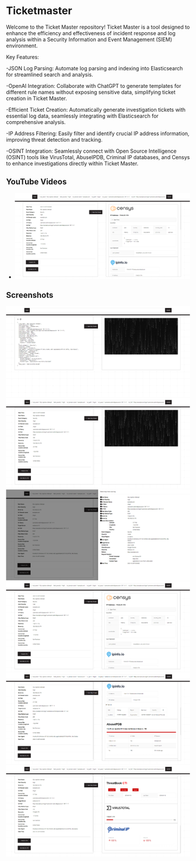 # Ticketmaster
 Welcome to the Ticket Master repository! Ticket Master is a tool designed to enhance the efficiency and effectiveness of incident response and log analysis within a Security Information and Event Management (SIEM) environment.

Key Features:

-JSON Log Parsing: Automate log parsing and indexing into Elasticsearch for streamlined search and analysis.

-OpenAI Integration: Collaborate with ChatGPT to generate templates for different rule names without exposing sensitive data, simplifying ticket creation in Ticket Master.

-Efficient Ticket Creation: Automatically generate investigation tickets with essential log data, seamlessly integrating with Elasticsearch for comprehensive analysis.

-IP Address Filtering: Easily filter and identify crucial IP address information, improving threat detection and tracking.

-OSINT Integration: Seamlessly connect with Open Source Intelligence (OSINT) tools like VirusTotal, AbuseIPDB, Criminal IP databases, and Censys to enhance investigations directly within Ticket Master.



## YouTube Videos

- [![Video ](https://github.com/ONP4AM/TicketMaster/blob/main/src/Functions/4.png)](https://youtu.be/p83fxhX6tXg?si=F3BDF28QoR99QbyP)



## Screenshots

![Screenshot 1](https://github.com/ONP4AM/TicketMaster/blob/main/src/Functions/1.png)
![Screenshot 2](https://github.com/ONP4AM/TicketMaster/blob/main/src/Functions/2.png)
![Screenshot 2](https://github.com/ONP4AM/TicketMaster/blob/main/src/Functions/3.png)
![Screenshot 2](https://github.com/ONP4AM/TicketMaster/blob/main/src/Functions/4.png)
![Screenshot 2](https://github.com/ONP4AM/TicketMaster/blob/main/src/Functions/5.png)
![Screenshot 2](https://github.com/ONP4AM/TicketMaster/blob/main/src/Functions/6.png)

